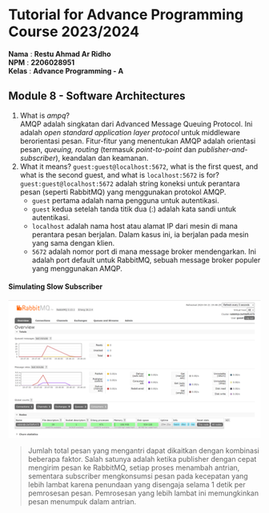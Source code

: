 # Tutorial for Advance Programming Course 2023/2024

**Nama** : **Restu Ahmad Ar Ridho** <br/>
**NPM** : **2206028951** <br/>
**Kelas** : **Advance Programming - A**

## Module 8 - Software Architectures
1. What is _ampq_?  
AMQP adalah singkatan dari Advanced Message Queuing Protocol. Ini adalah _open standard application layer protocol_ untuk middleware berorientasi pesan. Fitur-fitur yang menentukan AMQP adalah orientasi pesan, _queuing, routing_ (termasuk _point-to-point_ dan _publisher-and-subscriber_), keandalan dan keamanan.
2. What it means? `guest:guest@localhost:5672`, what is the first quest, and what is the second guest, and what is `localhost:5672` is for?  
`guest:guest@localhost:5672` adalah string koneksi untuk perantara pesan (seperti RabbitMQ) yang menggunakan protokol AMQP.
    - `guest` pertama adalah nama pengguna untuk autentikasi.
    - `guest` kedua setelah tanda titik dua (:) adalah kata sandi untuk autentikasi.
    - `localhost` adalah nama host atau alamat IP dari mesin di mana perantara pesan berjalan. Dalam kasus ini, ia berjalan pada mesin yang sama dengan klien.
    - `5672` adalah nomor port di mana message broker mendengarkan. Ini adalah port default untuk RabbitMQ, sebuah message broker populer yang menggunakan AMQP.


#### Simulating Slow Subscriber
![Queue RabbitMQ](src\images\slowrabbit.png)
> Jumlah total pesan yang mengantri dapat dikaitkan dengan kombinasi beberapa faktor. Salah satunya adalah ketika publisher dengan cepat mengirim pesan ke RabbitMQ, setiap proses menambah antrian, sementara subscriber mengkonsumsi pesan pada kecepatan yang lebih lambat karena penundaan yang disengaja selama 1 detik per pemrosesan pesan. Pemrosesan yang lebih lambat ini memungkinkan pesan menumpuk dalam antrian.


